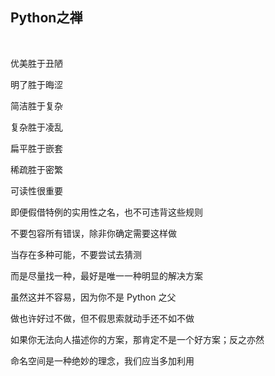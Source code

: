 ## Python之禅

 

优美胜于丑陋

明了胜于晦涩

简洁胜于复杂

复杂胜于凌乱

扁平胜于嵌套

稀疏胜于密繁

可读性很重要

即便假借特例的实用性之名，也不可违背这些规则

不要包容所有错误，除非你确定需要这样做

当存在多种可能，不要尝试去猜测

而是尽量找一种，最好是唯一一种明显的解决方案

虽然这并不容易，因为你不是 Python 之父 

做也许好过不做，但不假思索就动手还不如不做

如果你无法向人描述你的方案，那肯定不是一个好方案；反之亦然

命名空间是一种绝妙的理念，我们应当多加利用